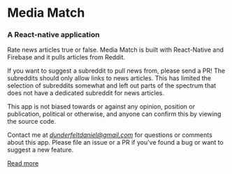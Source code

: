 # Media Match
### A React-native application

Rate news articles true or false. Media Match is built with React-Native and Firebase and it pulls articles from Reddit.

If you want to suggest a subreddit to pull news from, please send a PR! The subreddits should only allow links to news articles. This has limited the selection of subreddits somewhat and left out parts of the spectrum that does not have a dedicated subreddit for news articles.

This app is not biased towards or against any opinion, position or publication, political or otherwise, and anyone can confirm this by viewing the source code.

Contact me at *dunderfeltdaniel@gmail.com* for questions or comments about this app. Please file an issue or a PR if you've found a bug or want to suggest a new feature.

[Read more](https://www.danieldunderfelt.com/media-match/)
